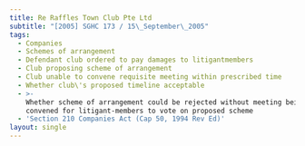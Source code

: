 ```yaml
---
title: Re Raffles Town Club Pte Ltd
subtitle: "[2005] SGHC 173 / 15\_September\_2005"
tags:
  - Companies
  - Schemes of arrangement
  - Defendant club ordered to pay damages to litigantmembers
  - Club proposing scheme of arrangement
  - Club unable to convene requisite meeting within prescribed time
  - Whether club\'s proposed timeline acceptable
  - >-
    Whether scheme of arrangement could be rejected without meeting being
    convened for litigant-members to vote on proposed scheme
  - 'Section 210 Companies Act (Cap 50, 1994 Rev Ed)'
layout: single
---
```


